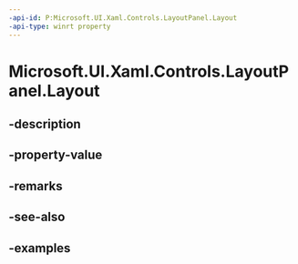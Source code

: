 ```yaml
---
-api-id: P:Microsoft.UI.Xaml.Controls.LayoutPanel.Layout
-api-type: winrt property
---
```


# Microsoft.UI.Xaml.Controls.LayoutPanel.Layout

<!--
public Microsoft.UI.Xaml.Controls.Layout Layout { get; set; }
-->


## -description

## -property-value

## -remarks

## -see-also

## -examples


